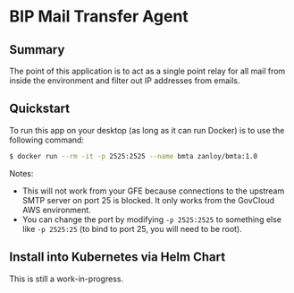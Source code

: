 # BIP Mail Transfer Agent

## Summary
The point of this application is to act as a single point relay for all mail from inside the environment and filter out IP addresses from emails.

## Quickstart
To run this app on your desktop (as long as it can run Docker) is to use the following command:

```sh
$ docker run --rm -it -p 2525:2525 --name bmta zanloy/bmta:1.0
```

Notes:
* This will not work from your GFE because connections to the upstream SMTP server on port 25 is blocked. It only works from the GovCloud AWS environment.
* You can change the port by modifying `-p 2525:2525` to something else like `-p 2525:25` (to bind to port 25, you will need to be root).

## Install into Kubernetes via Helm Chart

This is still a work-in-progress.